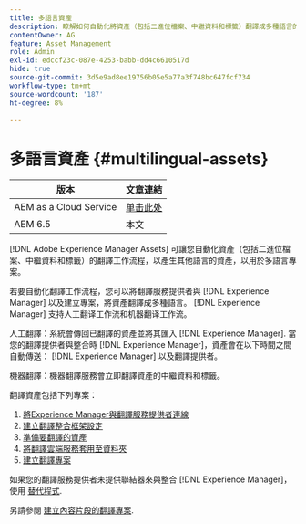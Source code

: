 ```yaml
---
title: 多語言資產
description: 瞭解如何自動化將資產（包括二進位檔案、中繼資料和標籤）翻譯成多種語言的工作流程。
contentOwner: AG
feature: Asset Management
role: Admin
exl-id: edccf23c-087e-4253-babb-dd4c6610517d
hide: true
source-git-commit: 3d5e9ad8ee19756b05e5a77a3f748bc647fcf734
workflow-type: tm+mt
source-wordcount: '187'
ht-degree: 8%

---
```


# 多語言資產 {#multilingual-assets}

| 版本 | 文章連結 |
| -------- | ---------------------------- |
| AEM as a Cloud Service | [单击此处](https://experienceleague.adobe.com/docs/experience-manager-cloud-service/content/assets/admin/translate-assets.html?lang=en) |
| AEM 6.5 | 本文 |

[!DNL Adobe Experience Manager Assets] 可讓您自動化資產（包括二進位檔案、中繼資料和標籤）的翻譯工作流程，以產生其他語言的資產，以用於多語言專案。

若要自動化翻譯工作流程，您可以將翻譯服務提供者與 [!DNL Experience Manager] 以及建立專案，將資產翻譯成多種語言。 [!DNL Experience Manager] 支持人工翻译工作流和机器翻译工作流。

人工翻譯：系統會傳回已翻譯的資產並將其匯入 [!DNL Experience Manager]. 當您的翻譯提供者與整合時 [!DNL Experience Manager]，資產會在以下時間之間自動傳送： [!DNL Experience Manager] 以及翻譯提供者。

機器翻譯：機器翻譯服務會立即翻譯資產的中繼資料和標籤。

翻譯資產包括下列專案：

1. [將Experience Manager與翻譯服務提供者連線](/help/sites-administering/tc-tic.md#connecting-to-a-translation-service-provider)
1. [建立翻譯整合框架設定](/help/sites-administering/tc-tic.md)
1. [準備要翻譯的資產](preparing-assets-for-translation.md)
1. [將翻譯雲端服務套用至資料夾](transition-cloud-services.md)
1. [建立翻譯專案](translation-projects.md)

如果您的翻譯服務提供者未提供聯結器來與整合 [!DNL Experience Manager]，使用 [替代程式](/help/sites-administering/tc-manage.md#exporting-a-translation-job).

另請參閱 [建立內容片段的翻譯專案](creating-translation-projects-for-content-fragments.md).
